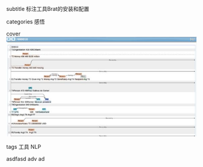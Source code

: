 subtitle 标注工具Brat的安装和配置

categories 感悟

cover ![](%E6%A0%87%E6%B3%A8%E5%B7%A5%E5%85%B7brat%E5%AE%89%E8%A3%85%E5%92%8C%E9%85%8D%E7%BD%AE.assets/1.jpg)

tags 工具 NLP

asdfasd adv ad